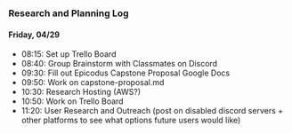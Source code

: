 ### Research and Planning Log
#### Friday, 04/29
* 08:15: Set up Trello Board
* 08:40: Group Brainstorm with Classmates on Discord
* 09:30: Fill out Epicodus Capstone Proposal Google Docs
* 09:50: Work on capstone-proposal.md
* 10:30: Research Hosting (AWS?)
* 10:50: Work on Trello Board
* 11:20: User Research and Outreach (post on disabled discord servers + other platforms to see what options future users would like)